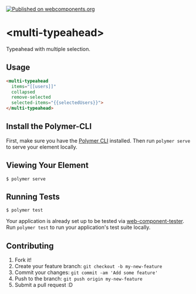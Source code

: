 [![Published on webcomponents.org](https://img.shields.io/badge/webcomponents.org-published-blue.svg)](https://www.webcomponents.org/jlsanchezsanz/multi-typeahead)

# \<multi-typeahead\>
Typeahead with multiple selection.

## Usage

  ```html
  <multi-typeahead
    items="[[users]]"
    collapsed
    remove-selected
    selected-items="{{selectedUsers}}">
  </multi-typeahead>
  ```

## Install the Polymer-CLI

First, make sure you have the [Polymer CLI](https://www.npmjs.com/package/polymer-cli) installed. Then run `polymer serve` to serve your element locally.

## Viewing Your Element

```
$ polymer serve
```

## Running Tests

```
$ polymer test
```

Your application is already set up to be tested via [web-component-tester](https://github.com/Polymer/web-component-tester). Run `polymer test` to run your application's test suite locally.

## Contributing
1. Fork it!
2. Create your feature branch: `git checkout -b my-new-feature`
3. Commit your changes: `git commit -am 'Add some feature'`
4. Push to the branch: `git push origin my-new-feature`
5. Submit a pull request :D